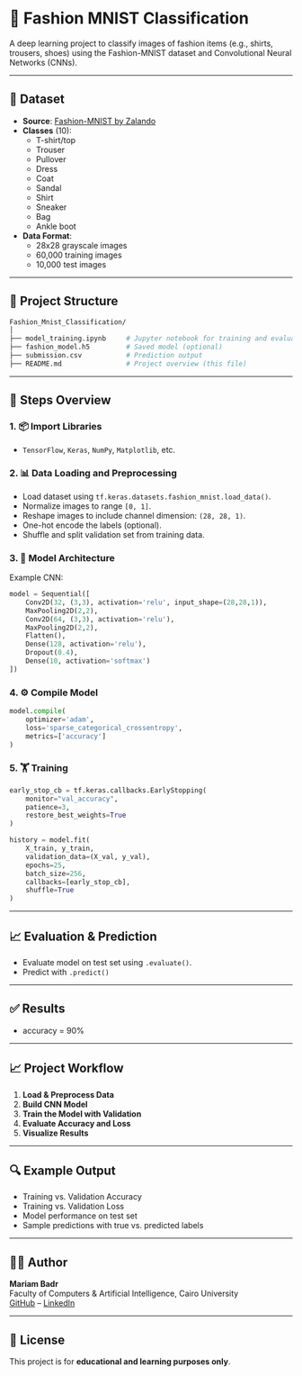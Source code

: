# 🧠 Fashion MNIST Classification

A deep learning project to classify images of fashion items (e.g., shirts, trousers, shoes) using the Fashion-MNIST dataset and Convolutional Neural Networks (CNNs).

---

## 📁 Dataset

- **Source**: [Fashion-MNIST by Zalando](https://github.com/zalandoresearch/fashion-mnist)
- **Classes** (10):
  - T-shirt/top
  - Trouser
  - Pullover
  - Dress
  - Coat
  - Sandal
  - Shirt
  - Sneaker
  - Bag
  - Ankle boot
- **Data Format**:
  - 28x28 grayscale images
  - 60,000 training images
  - 10,000 test images

---

## 🔧 Project Structure

```bash
Fashion_Mnist_Classification/
│
├── model_training.ipynb     # Jupyter notebook for training and evaluating the CNN
├── fashion_model.h5         # Saved model (optional)
├── submission.csv           # Prediction output
├── README.md                # Project overview (this file)
```

---

## 🧪 Steps Overview

### 1. 📦 Import Libraries
- `TensorFlow`, `Keras`, `NumPy`, `Matplotlib`, etc.

### 2. 📊 Data Loading and Preprocessing
- Load dataset using `tf.keras.datasets.fashion_mnist.load_data()`.
- Normalize images to range `[0, 1]`.
- Reshape images to include channel dimension: `(28, 28, 1)`.
- One-hot encode the labels (optional).
- Shuffle and split validation set from training data.

### 3. 🧠 Model Architecture
Example CNN:
```python
model = Sequential([
    Conv2D(32, (3,3), activation='relu', input_shape=(28,28,1)),
    MaxPooling2D(2,2),
    Conv2D(64, (3,3), activation='relu'),
    MaxPooling2D(2,2),
    Flatten(),
    Dense(128, activation='relu'),
    Dropout(0.4),
    Dense(10, activation='softmax')
])
```

### 4. ⚙️ Compile Model
```python
model.compile(
    optimizer='adam',
    loss='sparse_categorical_crossentropy',
    metrics=['accuracy']
)
```

### 5. 🏋️ Training
```python
early_stop_cb = tf.keras.callbacks.EarlyStopping(
    monitor="val_accuracy",
    patience=3,
    restore_best_weights=True
)

history = model.fit(
    X_train, y_train,
    validation_data=(X_val, y_val),
    epochs=25,
    batch_size=256,
    callbacks=[early_stop_cb],
    shuffle=True
)
```

---

## 📈 Evaluation & Prediction

- Evaluate model on test set using `.evaluate()`.
- Predict with `.predict()` 
---

## ✅ Results
 - accuracy = 90%
---

## 📈 Project Workflow

1. **Load & Preprocess Data**
2. **Build CNN Model**
3. **Train the Model with Validation**
4. **Evaluate Accuracy and Loss**
5. **Visualize Results**

---

## 🔍 Example Output

- Training vs. Validation Accuracy  
- Training vs. Validation Loss  
- Model performance on test set  
- Sample predictions with true vs. predicted labels

---


## 👩‍💻 Author

**Mariam Badr**  
Faculty of Computers & Artificial Intelligence, Cairo University  
[GitHub](https://github.com/Mariam-Badr-MB) – [LinkedIn](https://www.linkedin.com/in/mariambadr13/)

---

## 📜 License

This project is for **educational and learning purposes only**.
